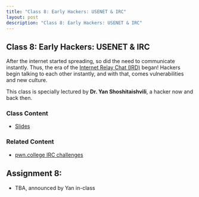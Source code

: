 ```yaml
---
title: "Class 8: Early Hackers: USENET & IRC"
layout: post
description: "Class 8: Early Hackers: USENET & IRC"
---
```


## Class 8: Early Hackers: USENET & IRC
After the internet started spreading, so did the need to communicate instantly.
Thus, the era of the [Internet Relay Chat (IRD)](https://en.wikipedia.org/wiki/IRC) began!
Hackers begin talking to each other instantly, and with that, comes vulnerabilities and new culture. 

This class is specially lectured by **Dr. Yan Shoshitaishvili**, a hacker now and back then.

### Class Content 
- [Slides](https://docs.google.com/presentation/d/1tHrXYmz74YvI-LoLXRRT8vyZ3enZ0wFpttuQryAnOlk/edit?usp=sharing)

### Related Content
- [pwn.college IRC challenges](https://pwn.college/honors-dojo~ef9ed69f/irc/)

## Assignment 8: 
- TBA, announced by Yan in-class